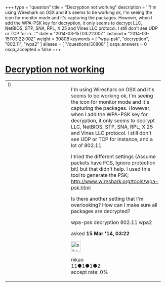 +++
type = "question"
title = "Decryption not working"
description = '''I&#x27;m using Wireshark on OSX and it&#x27;s seems to be working ok, I&#x27;m seeing the icon for monitor mode and it&#x27;s capturing the packages. However, when I add the WPA-PSK key for decryption, it only seems to decrypt LLC, NetBIOS, STP, SNA, RPL, X.25 and Vines LLC protocol. I still don&#x27;t see UDP or TCP for in...'''
date = "2014-03-15T03:22:00Z"
lastmod = "2014-03-15T03:22:00Z"
weight = 30808
keywords = [ "wpa-psk", "decryption", "802.11", "wpa2" ]
aliases = [ "/questions/30808" ]
osqa_answers = 0
osqa_accepted = false
+++

<div class="headNormal">

# [Decryption not working](/questions/30808/decryption-not-working)

</div>

<div id="main-body">

<div id="askform">

<table id="question-table" style="width:100%;"><colgroup><col style="width: 50%" /><col style="width: 50%" /></colgroup><tbody><tr class="odd"><td style="width: 30px; vertical-align: top"><div class="vote-buttons"><div id="post-30808-score" class="post-score" title="current number of votes">0</div><div id="favorite-count" class="favorite-count"></div></div></td><td><div id="item-right"><div class="question-body"><p>I'm using Wireshark on OSX and it's seems to be working ok, I'm seeing the icon for monitor mode and it's capturing the packages. However, when I add the WPA-PSK key for decryption, it only seems to decrypt LLC, NetBIOS, STP, SNA, RPL, X.25 and Vines LLC protocol. I still don't see UDP or TCP for instance, and a lot of 802.11</p><p>I tried the different settings (Assume packets have FCS, Ignore protection bit) but that didn't help. I used this tool to generate the PSK; <a href="http://www.wireshark.org/tools/wpa-psk.html">http://www.wireshark.org/tools/wpa-psk.html</a></p><p>Is there another setting that I'm overlooking? How can I make sure all packages are decrypted?</p></div><div id="question-tags" class="tags-container tags">wpa-psk decryption 802.11 wpa2</div><div id="question-controls" class="post-controls"></div><div class="post-update-info-container"><div class="post-update-info post-update-info-user"><p>asked <strong>15 Mar '14, 03:22</strong></p><img src="https://secure.gravatar.com/avatar/034d4f917134c83ddccfb3dc0b8699c2?s=32&amp;d=identicon&amp;r=g" class="gravatar" width="32" height="32" alt="nikao&#39;s gravatar image" /><p>nikao<br />
<span class="score" title="11 reputation points">11</span><span title="1 badges"><span class="badge1">●</span><span class="badgecount">1</span></span><span title="1 badges"><span class="silver">●</span><span class="badgecount">1</span></span><span title="2 badges"><span class="bronze">●</span><span class="badgecount">2</span></span><br />
<span class="accept_rate" title="Rate of the user&#39;s accepted answers">accept rate:</span> <span title="nikao has no accepted answers">0%</span></p></div></div><div id="comments-container-30808" class="comments-container"></div><div id="comment-tools-30808" class="comment-tools"></div><div class="clear"></div><div id="comment-30808-form-container" class="comment-form-container"></div><div class="clear"></div></div></td></tr></tbody></table>

</div>

</div>

